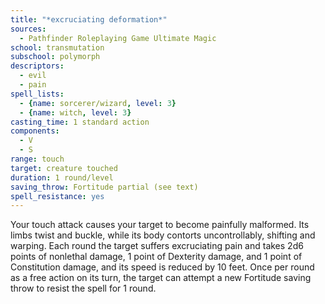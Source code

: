 ```yaml
---
title: "*excruciating deformation*"
sources:
  - Pathfinder Roleplaying Game Ultimate Magic
school: transmutation
subschool: polymorph
descriptors:
  - evil
  - pain
spell_lists:
  - {name: sorcerer/wizard, level: 3}
  - {name: witch, level: 3}
casting_time: 1 standard action
components:
  - V
  - S
range: touch
target: creature touched
duration: 1 round/level
saving_throw: Fortitude partial (see text)
spell_resistance: yes
---
```


Your touch attack causes your target to become painfully malformed. Its limbs twist and buckle, while its body contorts uncontrollably, shifting and warping. Each round the target suffers excruciating pain and takes 2d6 points of nonlethal damage, 1 point of Dexterity damage, and 1 point of Constitution damage, and its speed is reduced by 10 feet. Once per round as a free action on its turn, the target can attempt a new Fortitude saving throw to resist the spell for 1 round.

